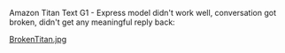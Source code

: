 Amazon Titan Text G1 - Express model didn't work well, conversation got broken, didn't get any meaningful reply back:

[BrokenTitan.jpg](https://github.com/dmytro-dolzhenko/free-genai-bootcamp-2025/blob/main/sentence-constructor/AmazonTitan/BrokenTitan.JPG)

